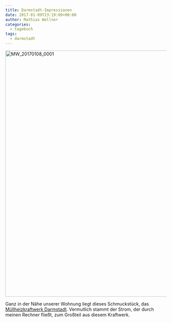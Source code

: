 ```yaml
---
title: Darmstadt-Impressionen
date: 2017-01-09T23:19:09+00:00
author: Mathias Wellner
categories:
  - tagebuch
tags:
  - darmstadt
---
```

<a data-flickr-embed="true" href="https://www.flickr.com/photos/mwellner/32982749861/in/dateposted-public/" title="MW_20170108_0001">
  <img src="https://c1.staticflickr.com/4/3885/32982749861_3fa9cd3f45_b.jpg" width="1024" height="768" alt="MW_20170108_0001">
</a>
<script async src="//embedr.flickr.com/assets/client-code.js" charset="utf-8"></script>

Ganz in der Nähe unserer Wohnung liegt dieses Schmuckstück, das [Müllheizkraftwerk Darmstadt](http://www.zas-darmstadt.de/startseite.html). 
Vermutlich stammt der Strom, der durch meinen Rechner fließt, zum Großteil aus diesem Kraftwerk.